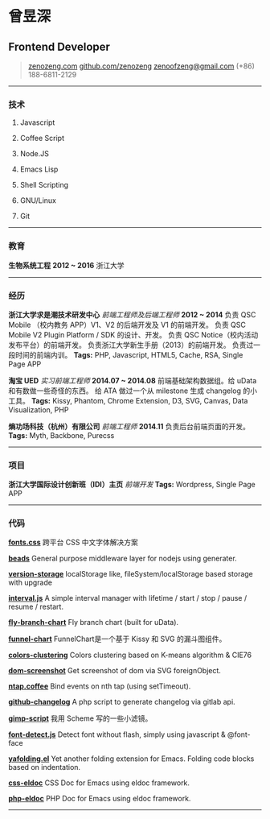 # 曾昱深

## Frontend Developer

> [zenozeng.com](http://zenozeng.com)
> [github.com/zenozeng](http://github.com/zenozeng)
> [zenoofzeng@gmail.com](mailto:zenoofzeng@gmail.com)
> (+86) 188-6811-2129

------

### 技术

1. Javascript

1. Coffee Script

1. Node.JS

1. Emacs Lisp

1. Shell Scripting

1. GNU/Linux

1. Git

------

### 教育

**生物系统工程** __2012 ~ 2016__
    浙江大学

------

### 经历

**浙江大学求是潮技术研发中心** *前端工程师及后端工程师* __2012 ~ 2014__
    负责 QSC Mobile （校内教务 APP）V1、V2 的后端开发及 V1 的前端开发。
    负责 QSC Mobile V2 Plugin Platform / SDK 的设计、开发。
    负责 QSC Notice（校内活动发布平台）的前端开发。
    负责浙江大学新生手册（2013）的前端开发。
    负责过一段时间的前端内训。
    **Tags:** PHP, Javascript, HTML5, Cache, RSA, Single Page APP

**淘宝 UED** *实习前端工程师* __2014.07 ~ 2014.08__
    前端基础架构数据组。给 uData 和有数做一些奇怪的东西。
    给 ATA 做过一个从 milestone 生成 changelog 的小工具。
    **Tags:** Kissy, Phantom, Chrome Extension, D3, SVG, Canvas, Data Visualization, PHP

**熵功场科技（杭州）有限公司** *前端工程师* __2014.11__
    负责后台前端页面的开发。
    **Tags:** Myth, Backbone, Purecss

------

### 项目

**浙江大学国际设计创新班（IDI）主页** *前端开发*
    **Tags:** Wordpress, Single Page APP

------

### 代码

**[fonts.css](https://github.com/zenozeng/fonts.css)**
    跨平台 CSS 中文字体解决方案

**[beads](https://github.com/zenozeng/beads)**
    General purpose middleware layer for nodejs using generater.

**[version-storage](https://github.com/zenozeng/version-storage)**
    localStorage like, fileSystem/localStorage based storage with upgrade

**[interval.js](https://github.com/zenozeng/interval.js)**
    A simple interval manager with lifetime / start / stop / pause / resume / restart.

**[fly-branch-chart](https://github.com/zenozeng/fly-branch-chart)**
    Fly branch chart (built for uData).

**[funnel-chart](https://github.com/zenozeng/funnel-chart)**
    FunnelChart是一个基于 Kissy 和 SVG 的漏斗图组件。

**[colors-clustering](https://github.com/zenozeng/colors-clustering)**
    Colors clustering based on K-means algorithm & CIE76

**[dom-screenshot](https://github.com/zenozeng/dom-screenshot)**
    Get screenshot of dom via SVG foreignObject.

**[ntap.coffee](https://github.com/zenozeng/ntap.coffee)**
    Bind events on nth tap (using setTimeout).

**[github-changelog](https://github.com/zenozeng/gitlab-changelog)**
    A php script to generate changelog via gitlab api.

**[gimp-script](https://github.com/zenozeng/gimp-script)**
    我用 Scheme 写的一些小滤镜。

**[font-detect.js](https://github.com/zenozeng/font-detect.js)**
    Detect font without flash, simply using javascript & @font-face

**[yafolding.el](https://github.com/zenozeng/yafolding.el)**
    Yet another folding extension for Emacs. Folding code blocks based on indentation.

**[css-eldoc](https://github.com/zenozeng/css-eldoc)**
    CSS Doc for Emacs using eldoc framework.

**[php-eldoc](https://github.com/zenozeng/php-eldoc)**
    PHP Doc for Emacs using eldoc framework.

------
